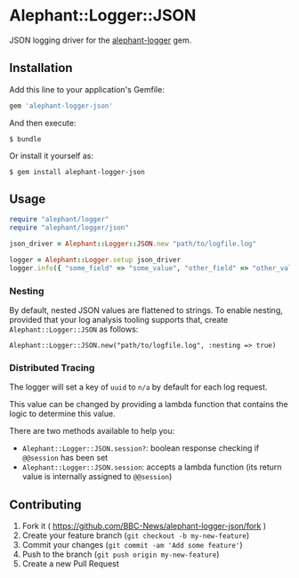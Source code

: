 # Alephant::Logger::JSON

JSON logging driver for the [alephant-logger](https://github.com/BBC-News/alephant-logger) gem.

## Installation

Add this line to your application's Gemfile:

```ruby
gem 'alephant-logger-json'
```

And then execute:

    $ bundle

Or install it yourself as:

    $ gem install alephant-logger-json

## Usage

```ruby
require "alephant/logger"
require "alephant/logger/json"

json_driver = Alephant::Logger::JSON.new "path/to/logfile.log"

logger = Alephant::Logger.setup json_driver
logger.info({ "some_field" => "some_value", "other_field" => "other_value" })
```

### Nesting

By default, nested JSON values are flattened to strings.  To enable nesting, provided that your log analysis tooling supports that, create `Alephant::Logger::JSON` as follows:

```
Alephant::Logger::JSON.new("path/to/logfile.log", :nesting => true)
```

### Distributed Tracing

The logger will set a key of `uuid` to `n/a` by default for each log request.

This value can be changed by providing a lambda function that contains the logic to determine this value.

There are two methods available to help you:

- `Alephant::Logger::JSON.session?`: boolean response checking if `@@session` has been set
- `Alephant::Logger::JSON.session`: accepts a lambda function (its return value is internally assigned to `@@session`)

## Contributing

1. Fork it ( https://github.com/BBC-News/alephant-logger-json/fork )
2. Create your feature branch (`git checkout -b my-new-feature`)
3. Commit your changes (`git commit -am 'Add some feature'`)
4. Push to the branch (`git push origin my-new-feature`)
5. Create a new Pull Request
